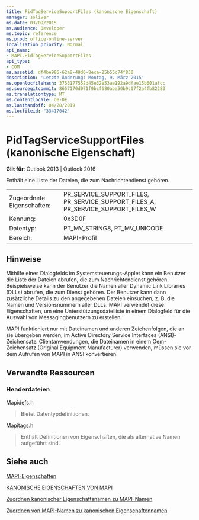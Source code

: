 ```yaml
---
title: PidTagServiceSupportFiles (kanonische Eigenschaft)
manager: soliver
ms.date: 03/09/2015
ms.audience: Developer
ms.topic: reference
ms.prod: office-online-server
localization_priority: Normal
api_name:
- MAPI.PidTagServiceSupportFiles
api_type:
- COM
ms.assetid: df4be986-62a8-49d6-8eca-25b55c74f830
description: 'Letzte Änderung: Montag, 9. März 2015'
ms.openlocfilehash: 3753177552d45e32e53ae192a9dfae15b601afcc
ms.sourcegitcommit: 8657170d071f9bcf680aba50b9c07f2a4fb82283
ms.translationtype: MT
ms.contentlocale: de-DE
ms.lasthandoff: 04/28/2019
ms.locfileid: "33417042"
---
```

# <a name="pidtagservicesupportfiles-canonical-property"></a>PidTagServiceSupportFiles (kanonische Eigenschaft)

  
  
**Gilt für**: Outlook 2013 | Outlook 2016 
  
Enthält eine Liste der Dateien, die zum Nachrichtendienst gehören.
  
|||
|:-----|:-----|
|Zugeordnete Eigenschaften:  <br/> |PR_SERVICE_SUPPORT_FILES, PR_SERVICE_SUPPORT_FILES_A, PR_SERVICE_SUPPORT_FILES_W  <br/> |
|Kennung:  <br/> |0x3D0F  <br/> |
|Datentyp:  <br/> |PT_MV_STRING8, PT_MV_UNICODE  <br/> |
|Bereich:  <br/> |MAPI-Profil  <br/> |
   
## <a name="remarks"></a>Hinweise

Mithilfe eines Dialogfelds im Systemsteuerungs-Applet kann ein Benutzer die Liste der Dateien abrufen, die zum Nachrichtendienst gehören. Beispielsweise kann der Benutzer die Namen aller Dynamic Link Libraries (DLLs) abrufen, die zum Dienst gehören. Der Benutzer kann dann zusätzliche Details zu den angegebenen Dateien einsuchen, z. B. die Namen und Versionsnummern aller DLLs. MAPI verwendet diese Eigenschaften, um eine Unterstützungsdateiliste in einem Dialogfeld für die Auswahl von Messagingbenutzern zu erstellen.
  
MAPI funktioniert nur mit Dateinamen und anderen Zeichenfolgen, die an sie übergeben werden, im Active Directory Service Interfaces (ANSI)-Zeichensatz. Clientanwendungen, die Dateinamen in einem Oem-Zeichensatz (Original Equipment Manufacturer) verwenden, müssen sie vor dem Aufrufen von MAPI in ANSI konvertieren.
  
## <a name="related-resources"></a>Verwandte Ressourcen

### <a name="header-files"></a>Headerdateien

Mapidefs.h
  
> Bietet Datentypdefinitionen.
    
Mapitags.h
  
> Enthält Definitionen von Eigenschaften, die als alternative Namen aufgeführt sind.
    
## <a name="see-also"></a>Siehe auch



[MAPI-Eigenschaften](mapi-properties.md)
  
[KANONISCHE EIGENSCHAFTEN VON MAPI](mapi-canonical-properties.md)
  
[Zuordnen kanonischer Eigenschaftsnamen zu MAPI-Namen](mapping-canonical-property-names-to-mapi-names.md)
  
[Zuordnen von MAPI-Namen zu kanonischen Eigenschaftennamen](mapping-mapi-names-to-canonical-property-names.md)

